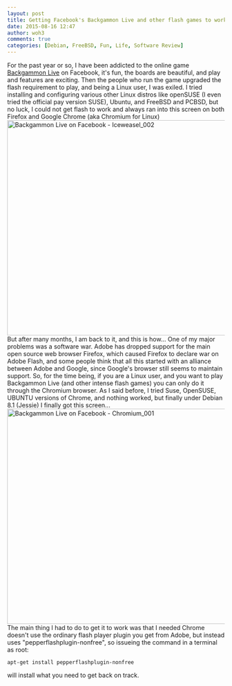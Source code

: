 ```yaml
---
layout: post
title: Getting Facebook's Backgammon Live and other flash games to work on Linux (Debian Jessie 8.1)
date: 2015-08-16 12:47
author: woh3
comments: true
categories: [Debian, FreeBSD, Fun, Life, Software Review]
---
```

For the past year or so, I have been addicted to the online game <a href="https://apps.facebook.com/cp_backgammon_new/?fb_source=bookmark&amp;ref=bookmarks&amp;count=0&amp;fb_bmpos=_0" target="_blank">Backgammon Live</a> on Facebook, it's fun, the boards are beautiful, and play and features are exciting. Then the people who run the game upgraded the flash requirement to play, and being a Linux user, I was exiled. I tried installing and configuring various other Linux distros like openSUSE (I even tried the official pay version SUSE), Ubuntu, and FreeBSD and PCBSD, but no luck, I could not get flash to work and always ran into this screen on both Firefox and Google Chrome (aka Chromium for Linux)
<a href="http://woh3.motd.org/wp-content/uploads/2015/08/backgammon-live-on-facebook-iceweasel_002.png"><img src="http://woh3.motd.org/wp-content/uploads/2015/08/backgammon-live-on-facebook-iceweasel_002.png" alt="Backgammon Live on Facebook - Iceweasel_002" width="640" height="499" class="alignnone size-full wp-image-1086" /></a>
But after many months, I am back to it, and this is how...
One of my major problems was a software war. Adobe has dropped support for the main open source web browser Firefox, which caused Firefox to declare war on Adobe Flash, and some people think that all this started with an alliance between Adobe and Google, since Google's browser still seems to maintain support. 
So, for the time being, if you are a Linux user, and you want to play Backgammon Live (and other intense flash games) you can only do it through the Chromium browser.
As I said before, I tried Suse, OpenSUSE, UBUNTU versions of Chrome, and nothing worked, but finally under Debian 8.1 (Jessie) I finally got this screen...
<a href="http://woh3.motd.org/wp-content/uploads/2015/08/backgammon-live-on-facebook-chromium_001.png"><img src="http://woh3.motd.org/wp-content/uploads/2015/08/backgammon-live-on-facebook-chromium_001.png" alt="Backgammon Live on Facebook - Chromium_001" width="640" height="499" class="alignnone size-full wp-image-1087" /></a>
The main thing I had to do to get it to work was that I needed Chrome doesn't use the ordinary flash player plugin you get from Adobe, but instead uses "pepperflashplugin-nonfree", so issueing the command in a terminal as root:
<pre><code>apt-get install pepperflashplugin-nonfree
</code></pre>
will install what you need to get back on track. 
